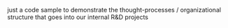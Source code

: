 just a code sample to demonstrate the thought-processes / organizational structure that goes into our internal R&D projects
